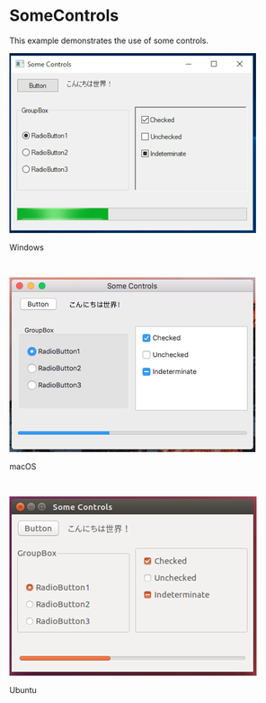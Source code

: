 # SomeControls
This example demonstrates the use of some controls.
<BR>

![GitHub Logo](../../../Documentations/Images/Examples/Forms/SomeControlsW.png)
<p align="left">Windows</p>
<BR>

![GitHub Logo](../../../Documentations/Images/Examples/Forms/SomeControlsM.png)
<p align="left">macOS</p>
<BR>

![GitHub Logo](../../../Documentations/Images/Examples/Forms/SomeControlsU.png)
<p align="left">Ubuntu</p>
<BR>
